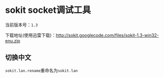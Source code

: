 # sokit socket调试工具

当前版本号：`1.3`

下载地址(使用迅雷下载)：<http://sokit.googlecode.com/files/sokit-1.3-win32-enu.zip>

## 切换中文

`sokit.lan.rename`重命名为`sokit.lan`
